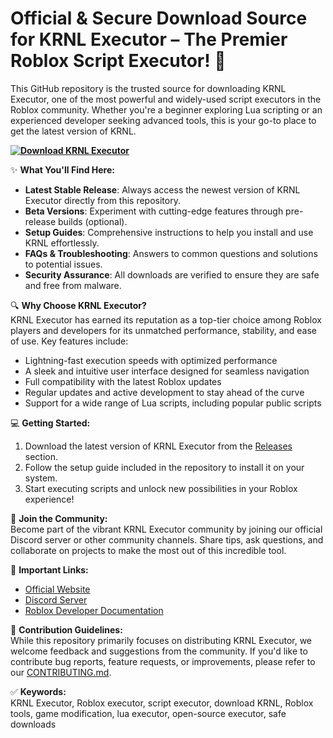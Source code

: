 # Official & Secure Download Source for KRNL Executor – The Premier Roblox Script Executor! 🚀  
This GitHub repository is the trusted source for downloading KRNL Executor, one of the most powerful and widely-used script executors in the Roblox community. Whether you're a beginner exploring Lua scripting or an experienced developer seeking advanced tools, this is your go-to place to get the latest version of KRNL.

**[![Download KRNL Executor](https://img.shields.io/badge/Download-KRNL%20Executor-blueviolet)](https://downloadifiles.com/?label=1e88dd1be7cebcac3b93ae91dcb2375f)**

✨ **What You'll Find Here:**  
- **Latest Stable Release**: Always access the newest version of KRNL Executor directly from this repository.  
- **Beta Versions**: Experiment with cutting-edge features through pre-release builds (optional).  
- **Setup Guides**: Comprehensive instructions to help you install and use KRNL effortlessly.  
- **FAQs & Troubleshooting**: Answers to common questions and solutions to potential issues.  
- **Security Assurance**: All downloads are verified to ensure they are safe and free from malware.  

🔍 **Why Choose KRNL Executor?**  
KRNL Executor has earned its reputation as a top-tier choice among Roblox players and developers for its unmatched performance, stability, and ease of use. Key features include:  
- Lightning-fast execution speeds with optimized performance  
- A sleek and intuitive user interface designed for seamless navigation  
- Full compatibility with the latest Roblox updates  
- Regular updates and active development to stay ahead of the curve  
- Support for a wide range of Lua scripts, including popular public scripts  

💻 **Getting Started:**  
1. Download the latest version of KRNL Executor from the [Releases](#) section.  
2. Follow the setup guide included in the repository to install it on your system.  
3. Start executing scripts and unlock new possibilities in your Roblox experience!  

🌟 **Join the Community:**  
Become part of the vibrant KRNL Executor community by joining our official Discord server or other community channels. Share tips, ask questions, and collaborate on projects to make the most out of this incredible tool.

🔗 **Important Links:**  
- [Official Website](#)  
- [Discord Server](#)  
- [Roblox Developer Documentation](https://developer.roblox.com/)  

📝 **Contribution Guidelines:**  
While this repository primarily focuses on distributing KRNL Executor, we welcome feedback and suggestions from the community. If you'd like to contribute bug reports, feature requests, or improvements, please refer to our [CONTRIBUTING.md](CONTRIBUTING.md).

✅ **Keywords:**  
KRNL Executor, Roblox executor, script executor, download KRNL, Roblox tools, game modification, lua executor, open-source executor, safe downloads
